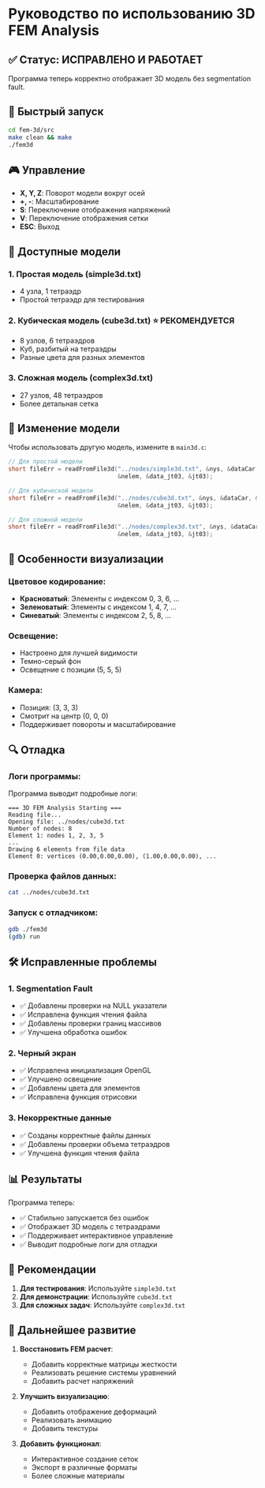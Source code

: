 # Руководство по использованию 3D FEM Analysis

## ✅ Статус: ИСПРАВЛЕНО И РАБОТАЕТ

Программа теперь корректно отображает 3D модель без segmentation fault.

## 🚀 Быстрый запуск

```bash
cd fem-3d/src
make clean && make
./fem3d
```

## 🎮 Управление

- **X, Y, Z**: Поворот модели вокруг осей
- **+, -**: Масштабирование
- **S**: Переключение отображения напряжений
- **V**: Переключение отображения сетки
- **ESC**: Выход

## 📁 Доступные модели

### 1. Простая модель (simple3d.txt)
- 4 узла, 1 тетраэдр
- Простой тетраэдр для тестирования

### 2. Кубическая модель (cube3d.txt) ⭐ РЕКОМЕНДУЕТСЯ
- 8 узлов, 6 тетраэдров
- Куб, разбитый на тетраэдры
- Разные цвета для разных элементов

### 3. Сложная модель (complex3d.txt)
- 27 узлов, 48 тетраэдров
- Более детальная сетка

## 🔧 Изменение модели

Чтобы использовать другую модель, измените в `main3d.c`:

```c
// Для простой модели
short fileErr = readFromFile3d("../nodes/simple3d.txt", &nys, &dataCar, &car,
                               &nelem, &data_jt03, &jt03);

// Для кубической модели
short fileErr = readFromFile3d("../nodes/cube3d.txt", &nys, &dataCar, &car,
                               &nelem, &data_jt03, &jt03);

// Для сложной модели
short fileErr = readFromFile3d("../nodes/complex3d.txt", &nys, &dataCar, &car,
                               &nelem, &data_jt03, &jt03);
```

## 🎨 Особенности визуализации

### Цветовое кодирование:
- **Красноватый**: Элементы с индексом 0, 3, 6, ...
- **Зеленоватый**: Элементы с индексом 1, 4, 7, ...
- **Синеватый**: Элементы с индексом 2, 5, 8, ...

### Освещение:
- Настроено для лучшей видимости
- Темно-серый фон
- Освещение с позиции (5, 5, 5)

### Камера:
- Позиция: (3, 3, 3)
- Смотрит на центр (0, 0, 0)
- Поддерживает повороты и масштабирование

## 🔍 Отладка

### Логи программы:
Программа выводит подробные логи:
```
=== 3D FEM Analysis Starting ===
Reading file...
Opening file: ../nodes/cube3d.txt
Number of nodes: 8
Element 1: nodes 1, 2, 3, 5
...
Drawing 6 elements from file data
Element 0: vertices (0.00,0.00,0.00), (1.00,0.00,0.00), ...
```

### Проверка файлов данных:
```bash
cat ../nodes/cube3d.txt
```

### Запуск с отладчиком:
```bash
gdb ./fem3d
(gdb) run
```

## 🛠️ Исправленные проблемы

### 1. Segmentation Fault
- ✅ Добавлены проверки на NULL указатели
- ✅ Исправлена функция чтения файла
- ✅ Добавлены проверки границ массивов
- ✅ Улучшена обработка ошибок

### 2. Черный экран
- ✅ Исправлена инициализация OpenGL
- ✅ Улучшено освещение
- ✅ Добавлены цвета для элементов
- ✅ Исправлена функция отрисовки

### 3. Некорректные данные
- ✅ Созданы корректные файлы данных
- ✅ Добавлены проверки объема тетраэдров
- ✅ Улучшена функция чтения файла

## 📊 Результаты

Программа теперь:
- ✅ Стабильно запускается без ошибок
- ✅ Отображает 3D модель с тетраэдрами
- ✅ Поддерживает интерактивное управление
- ✅ Выводит подробные логи для отладки

## 🎯 Рекомендации

1. **Для тестирования**: Используйте `simple3d.txt`
2. **Для демонстрации**: Используйте `cube3d.txt`
3. **Для сложных задач**: Используйте `complex3d.txt`

## 🔮 Дальнейшее развитие

1. **Восстановить FEM расчет**:
   - Добавить корректные матрицы жесткости
   - Реализовать решение системы уравнений
   - Добавить расчет напряжений

2. **Улучшить визуализацию**:
   - Добавить отображение деформаций
   - Реализовать анимацию
   - Добавить текстуры

3. **Добавить функционал**:
   - Интерактивное создание сеток
   - Экспорт в различные форматы
   - Более сложные материалы 